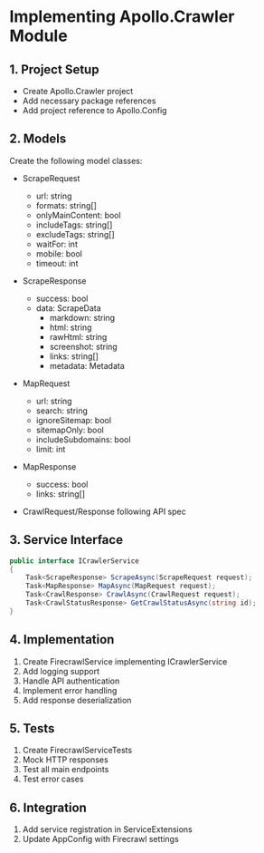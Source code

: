 # Implementing Apollo.Crawler Module

## 1. Project Setup
- Create Apollo.Crawler project
- Add necessary package references
- Add project reference to Apollo.Config

## 2. Models
Create the following model classes:
- ScrapeRequest
  - url: string
  - formats: string[]
  - onlyMainContent: bool
  - includeTags: string[]
  - excludeTags: string[]
  - waitFor: int
  - mobile: bool
  - timeout: int

- ScrapeResponse
  - success: bool
  - data: ScrapeData
    - markdown: string
    - html: string
    - rawHtml: string
    - screenshot: string
    - links: string[]
    - metadata: Metadata

- MapRequest
  - url: string
  - search: string
  - ignoreSitemap: bool
  - sitemapOnly: bool
  - includeSubdomains: bool
  - limit: int

- MapResponse
  - success: bool
  - links: string[]

- CrawlRequest/Response following API spec

## 3. Service Interface
```csharp
public interface ICrawlerService
{
    Task<ScrapeResponse> ScrapeAsync(ScrapeRequest request);
    Task<MapResponse> MapAsync(MapRequest request);
    Task<CrawlResponse> CrawlAsync(CrawlRequest request);
    Task<CrawlStatusResponse> GetCrawlStatusAsync(string id);
}
```

## 4. Implementation
1. Create FirecrawlService implementing ICrawlerService
2. Add logging support
3. Handle API authentication
4. Implement error handling
5. Add response deserialization

## 5. Tests
1. Create FirecrawlServiceTests
2. Mock HTTP responses
3. Test all main endpoints
4. Test error cases

## 6. Integration
1. Add service registration in ServiceExtensions
2. Update AppConfig with Firecrawl settings